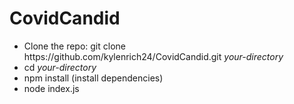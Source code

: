 # CovidCandid

<ul>
  <li>Clone the repo: git clone https://github.com/kylenrich24/CovidCandid.git <i>your-directory</i>
  <li>cd <i>your-directory</i>
  <li>npm install (install dependencies)
  <li>node index.js
</ul>
